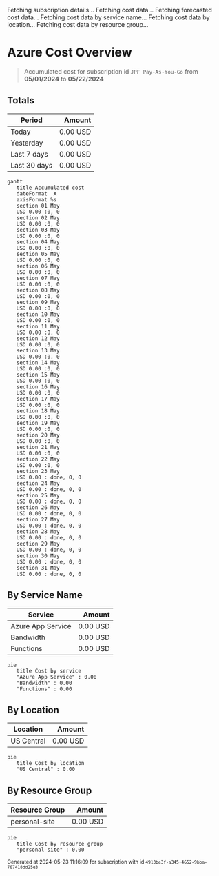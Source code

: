 Fetching subscription details...
Fetching cost data...
Fetching forecasted cost data...
Fetching cost data by service name...
Fetching cost data by location...
Fetching cost data by resource group...
# Azure Cost Overview

> Accumulated cost for subscription id `JPF Pay-As-You-Go` from **05/01/2024** to **05/22/2024**

## Totals

|Period|Amount|
|---|---:|
|Today|0.00 USD|
|Yesterday|0.00 USD|
|Last 7 days|0.00 USD|
|Last 30 days|0.00 USD|

```mermaid
gantt
   title Accumulated cost
   dateFormat  X
   axisFormat %s
   section 01 May
   USD 0.00 :0, 0
   section 02 May
   USD 0.00 :0, 0
   section 03 May
   USD 0.00 :0, 0
   section 04 May
   USD 0.00 :0, 0
   section 05 May
   USD 0.00 :0, 0
   section 06 May
   USD 0.00 :0, 0
   section 07 May
   USD 0.00 :0, 0
   section 08 May
   USD 0.00 :0, 0
   section 09 May
   USD 0.00 :0, 0
   section 10 May
   USD 0.00 :0, 0
   section 11 May
   USD 0.00 :0, 0
   section 12 May
   USD 0.00 :0, 0
   section 13 May
   USD 0.00 :0, 0
   section 14 May
   USD 0.00 :0, 0
   section 15 May
   USD 0.00 :0, 0
   section 16 May
   USD 0.00 :0, 0
   section 17 May
   USD 0.00 :0, 0
   section 18 May
   USD 0.00 :0, 0
   section 19 May
   USD 0.00 :0, 0
   section 20 May
   USD 0.00 :0, 0
   section 21 May
   USD 0.00 :0, 0
   section 22 May
   USD 0.00 :0, 0
   section 23 May
   USD 0.00 : done, 0, 0
   section 24 May
   USD 0.00 : done, 0, 0
   section 25 May
   USD 0.00 : done, 0, 0
   section 26 May
   USD 0.00 : done, 0, 0
   section 27 May
   USD 0.00 : done, 0, 0
   section 28 May
   USD 0.00 : done, 0, 0
   section 29 May
   USD 0.00 : done, 0, 0
   section 30 May
   USD 0.00 : done, 0, 0
   section 31 May
   USD 0.00 : done, 0, 0
```

## By Service Name

|Service|Amount|
|---|---:|
|Azure App Service|0.00 USD|
|Bandwidth|0.00 USD|
|Functions|0.00 USD|

```mermaid
pie
   title Cost by service
   "Azure App Service" : 0.00
   "Bandwidth" : 0.00
   "Functions" : 0.00
```

## By Location

|Location|Amount|
|---|---:|
|US Central|0.00 USD|

```mermaid
pie
   title Cost by location
   "US Central" : 0.00
```

## By Resource Group

|Resource Group|Amount|
|---|---:|
|personal-site|0.00 USD|

```mermaid
pie
   title Cost by resource group
   "personal-site" : 0.00
```

<sup>Generated at 2024-05-23 11:16:09 for subscription with id `4913be3f-a345-4652-9bba-767418dd25e3`</sup>
